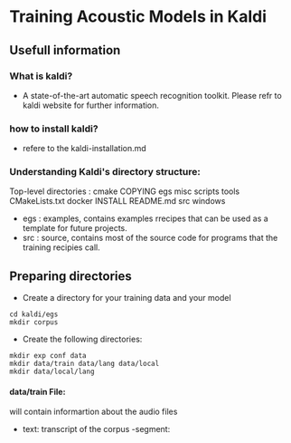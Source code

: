 
# Training Acoustic Models in Kaldi 

## Usefull information 
### What is kaldi? 
- A state-of-the-art automatic speech recognition toolkit. 
Please refr to kaldi website for further information. 

### how to install kaldi? 
- refere to the kaldi-installation.md   

### Understanding Kaldi's directory structure: 
Top-level directories : cmake           COPYING  egs      misc       scripts  tools
CMakeLists.txt  docker   INSTALL  README.md  src      windows

- egs : examples, contains examples rrecipes that can be used as a template for future projects. 
- src : source, contains most of the source code for programs that the training recipies call. 


## Preparing directories 

- Create a directory for your training data and your model
```
cd kaldi/egs 
mkdir corpus
```
<!--- Choose your template, for example: wsj. 
- Copy of wsjs' path.sh script and make sure that the KALDI-PATH root is correct 
```
cd corpus
cp .../wsj/s5/path.sh 
```
- Make a link to src 
```
ln -s ../../src . 
```
- Make soft links to the following directories: steps, s5/utils and 
```
ln -s ../wsj/s5/steps .
ln -s ../wsj/s5/utils .
```-->

- Create the following directories: 
```
mkdir exp conf data
mkdir data/train data/lang data/local
mkdir data/local/lang
```
#### data/train File: 

will contain informartion about the audio files

  - text: transcript of the corpus
  -segment:  
